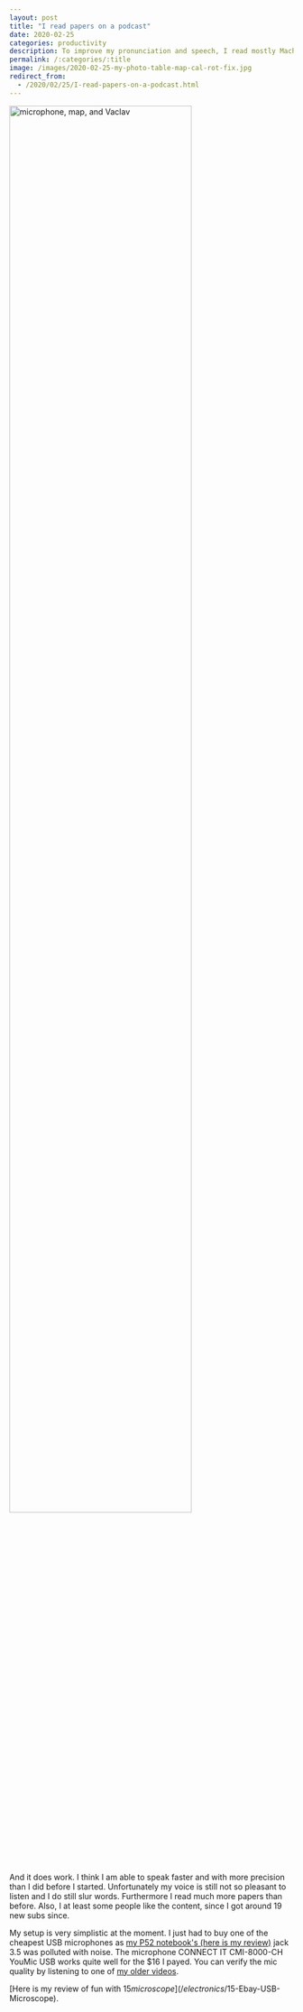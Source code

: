 ```yaml
---
layout: post
title: "I read papers on a podcast"
date: 2020-02-25
categories: productivity
description: To improve my pronunciation and speech, I read mostly Machine Learning scientific papers on a podcast.
permalink: /:categories/:title
image: /images/2020-02-25-my-photo-table-map-cal-rot-fix.jpg
redirect_from:
  - /2020/02/25/I-read-papers-on-a-podcast.html
---
```


<img class="lazyload" data-src="/images/2020-02-25-my-photo-table-map-cal-rot-fix.jpg" alt="microphone, map, and Vaclav" style="width: 80%; max-width: 900px"/><br>

And it does work.
I think I am able to speak faster and with more precision than I did before I started.
Unfortunately my voice is still not so pleasant to listen and I do still slur words.
Furthermore I read much more papers than before.
Also, I at least some people like the content, since I got around 19 new subs since.

My setup is very simplistic at the moment. I just had to buy one of the cheapest USB microphones as [my P52 notebook's (here is my review)](/2019/03/03/Thinkpad-P52-vs-HP-Zbook-15-G5-vs-Dell-Precision-7530.html) jack 3.5 was polluted with noise.
The microphone CONNECT IT CMI-8000-CH YouMic USB works quite well for the $16 I payed.
You can verify the mic quality by listening to one of [my older videos](https://youtu.be/gyBdnNY1WPI).

[Here is my review of fun with $15 microscope](/electronics/$15-Ebay-USB-Microscope).

